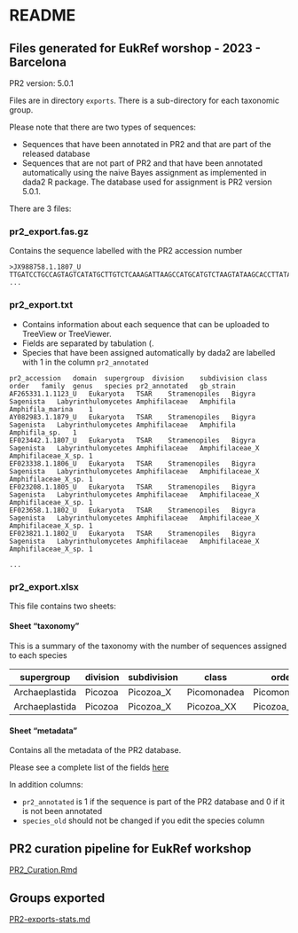 # README

## Files generated for EukRef worshop - 2023 - Barcelona

PR2 version: 5.0.1

Files are in directory `exports`. There is a sub-directory for each
taxonomic group.

Please note that there are two types of sequences:

- Sequences that have been annotated in PR2 and that are part of the
  released database
- Sequences that are not part of PR2 and that have been annotated
  automatically using the naive Bayes assignment as implemented in dada2
  R package. The database used for assignment is PR2 version 5.0.1.

There are 3 files:

### pr2_export.fas.gz

Contains the sequence labelled with the PR2 accession number

    >JX988758.1.1807_U
    TTGATCCTGCCAGTAGTCATATGCTTGTCTCAAAGATTAAGCCATGCATGTCTAAGTATAAGCACCTTATACTGTGAAACTGCGAATGGCTCATTAAATCAGTTATCGTTTATTTGATGATCTCTTGCTACTTGGATACCCGTGGT...
    ...

### pr2_export.txt

- Contains information about each sequence that can be uploaded to
  TreeView or TreeViewer.
- Fields are separated by tabulation (.
- Species that have been assigned automatically by dada2 are labelled
  with 1 in the column `pr2_annotated`

<!-- -->

    pr2_accession   domain  supergroup  division    subdivision class   order   family  genus   species pr2_annotated   gb_strain
    AF265331.1.1123_U   Eukaryota   TSAR    Stramenopiles   Bigyra  Sagenista   Labyrinthulomycetes Amphifilaceae   Amphifila   Amphifila_marina    1    
    AY082983.1.1879_U   Eukaryota   TSAR    Stramenopiles   Bigyra  Sagenista   Labyrinthulomycetes Amphifilaceae   Amphifila   Amphifila_sp.   1    
    EF023442.1.1807_U   Eukaryota   TSAR    Stramenopiles   Bigyra  Sagenista   Labyrinthulomycetes Amphifilaceae   Amphifilaceae_X Amphifilaceae_X_sp. 1    
    EF023338.1.1806_U   Eukaryota   TSAR    Stramenopiles   Bigyra  Sagenista   Labyrinthulomycetes Amphifilaceae   Amphifilaceae_X Amphifilaceae_X_sp. 1    
    EF023208.1.1805_U   Eukaryota   TSAR    Stramenopiles   Bigyra  Sagenista   Labyrinthulomycetes Amphifilaceae   Amphifilaceae_X Amphifilaceae_X_sp. 1    
    EF023658.1.1802_U   Eukaryota   TSAR    Stramenopiles   Bigyra  Sagenista   Labyrinthulomycetes Amphifilaceae   Amphifilaceae_X Amphifilaceae_X_sp. 1    
    EF023821.1.1802_U   Eukaryota   TSAR    Stramenopiles   Bigyra  Sagenista   Labyrinthulomycetes Amphifilaceae   Amphifilaceae_X Amphifilaceae_X_sp. 1    

    ...

### pr2_export.xlsx

This file contains two sheets:

#### Sheet “taxonomy”

This is a summary of the taxonomy with the number of sequences assigned
to each species

| supergroup     | division | subdivision | class       | order        | family        | genus         | species              | n   |
|----------------|----------|-------------|-------------|--------------|---------------|---------------|----------------------|-----|
| Archaeplastida | Picozoa  | Picozoa_X   | Picomonadea | Picomonadida | Picomonadidae | Picomonas     | Picomonas_judraskeda | 74  |
| Archaeplastida | Picozoa  | Picozoa_X   | Picozoa_XX  | Picozoa_XXX  | Picozoa_XXXX  | Picozoa_XXXXX | Picozoa_XXXXX_sp.    | 391 |

#### Sheet “metadata”

Contains all the metadata of the PR2 database.

Please see a complete list of the fields
[here](https://pr2-database.org/documentation/pr2-fields/)

In addition columns:

- `pr2_annotated` is 1 if the sequence is part of the PR2 database and 0
  if it is not been annotated
- `species_old` should not be changed if you edit the species column

## PR2 curation pipeline for EukRef workshop

[PR2_Curation.Rmd](R/PR2_Curation.Rmd)

## Groups exported

[PR2-exports-stats.md](exports/PR2-exports-stats.md)
